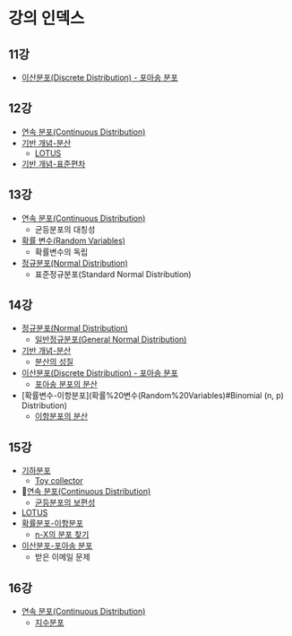 # 강의 인덱스

## 11강
- [이산분포(Discrete Distribution) - 포아송 분포](이산분포(Discrete%20Distribution).md#포아송%20분포)

## 12강
- [연속 분포(Continuous Distribution)](연속%20분포(Continuous%20Distribution).md)
- [기반 개념-분산](기반%20개념.md#분산(Variance))
	- [LOTUS](기반%20개념.md#LOTUS(Law%20Of%20The%20Unconscious%20Statistician))
- [기반 개념-표준편차](기반%20개념.md#표준편차(Standard%20Deviation))

## 13강
- [연속 분포(Continuous Distribution)](연속%20분포(Continuous%20Distribution).md)
	- 균등분포의 대칭성
- [확률 변수(Random Variables)](확률%20변수(Random%20Variables).md)
	- 확률변수의 독립
- [정규분포(Normal Distribution)](정규분포(Normal%20Distribution).md)
	- 표준정규분포(Standard Normal Distribution)

## 14강
- [정규분포(Normal Distribution)](정규분포(Normal%20Distribution).md)
	-  [일반정규분포(General Normal Distribution)](정규분포(Normal%20Distribution).md#일반정규분포)
- [기반 개념-분산](기반%20개념.md#분산(Variance))
	- [분산의 성질](기반%20개념.md#분산(Variance)#분산의%20성질)
- [이산분포(Discrete Distribution) - 포아송 분포](이산분포(Discrete%20Distribution).md#포아송%20분포)
	- [포아송 분포의 분산](이산분포(Discrete%20Distribution).md#포아송%20분포의%20분산)
- [확률변수-이항분포](확률%20변수(Random%20Variables)#Binomial (n, p) Distribution)
	- [이항분포의 분산](이산분포(Discrete%20Distribution).md#이항분포의%20분산)

## 15강
- [기하분포](기하분포(Geometric%20Dstribution).md)
	- [Toy collector](기하분포(Geometric%20Dstribution).md#장난감%20수집가%20문제)
- [연속 분포(Continuous Distribution)](연속%20분포(Continuous%20Distribution).md)
	- [균등분포의 보편성](연속%20분포(Continuous%20Distribution).md#균등분포의%20보편성)
- [LOTUS](기반%20개념.md#LOTUS(Law%20Of%20The%20%Unconscious%20%Statistician))
- [확률분포-이항분포](확률%20변수(Random%20Variables).md#Binomial%20(n,%20p)%20Distribution)
	- [n-X의 분포 찾기](확률%20변수(Random%20Variables).md#$n-X$의%20분포%20찾기)
- [이산분포-포아송 분포](이산분포(Discrete%20Distribution).md)
	- 받은 이메일 문제

## 16강
- [연속 분포(Continuous Distribution)](연속%20분포(Continuous%20Distribution).md)
	- [지수분포](연속%20분포(Continuous%20Distribution).md#지수분포(Exponential%20Distribution))

